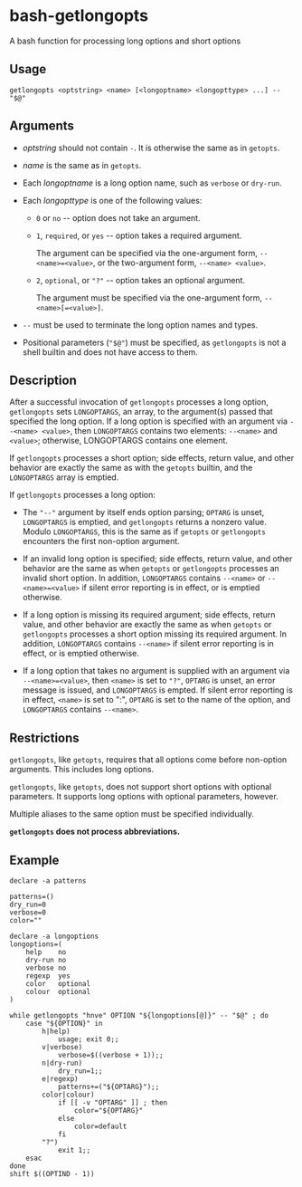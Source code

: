 # bash-getlongopts

A bash function for processing long options and short options

## Usage

    getlongopts <optstring> <name> [<longoptname> <longopttype> ...] -- "$@"

## Arguments

- <var>optstring</var> should not contain `-`.  It is otherwise the
  same as in `getopts`.

- <var>name</var> is the same as in `getopts`.

- Each <var>longoptname</var> is a long option name, such as `verbose`
  or `dry-run`.

- Each <var>longopttype</var> is one of the following values:

  - `0` or `no` -- option does not take an argument.

  - `1`, `required`, or `yes` -- option takes a required argument.

    The argument can be specified via the one-argument form,
    `--<name>=<value>`, or the two-argument form, `--<name> <value>`.

  - `2`, `optional`, or `"?"` -- option takes an optional argument.

    The argument must be specified via the one-argument form,
    `--<name>[=<value>]`.

- `--` must be used to terminate the long option names and types.

- Positional parameters (`"$@"`) must be specified, as `getlongopts`
  is not a shell builtin and does not have access to them.

## Description

After a successful invocation of `getlongopts` processes a long
option, `getlongopts` sets `LONGOPTARGS`, an array, to the argument(s)
passed that specified the long option.  If a long option is specified
with an argument via `--<name> <value>`, then `LONGOPTARGS` contains
two elements: `--<name>` and `<value>`; otherwise, LONGOPTARGS
contains one element.

If `getlongopts` processes a short option; side effects, return value,
and other behavior are exactly the same as with the `getopts` builtin,
and the `LONGOPTARGS` array is emptied.

If `getlongopts` processes a long option:

- The `"--"` argument by itself ends option parsing; `OPTARG` is
  unset, `LONGOPTARGS` is emptied, and `getlongopts` returns a nonzero
  value.  Modulo `LONGOPTARGS`, this is the same as if `getopts` or
  `getlongopts` encounters the first non-option argument.

- If an invalid long option is specified; side effects, return value,
  and other behavior are the same as when `getopts` or `getlongopts`
  processes an invalid short option.  In addition, `LONGOPTARGS`
  contains `--<name>` or `--<name>=<value>` if silent error reporting
  is in effect, or is emptied otherwise.

- If a long option is missing its required argument; side effects,
  return value, and other behavior are exactly the same as when
  `getopts` or `getlongopts` processes a short option missing its
  required argument.  In addition, `LONGOPTARGS` contains `--<name>`
  if silent error reporting is in effect, or is emptied otherwise.

- If a long option that takes no argument is supplied with an argument
  via `--<name>=<value>`, then `<name>` is set to `"?"`, `OPTARG` is
  unset, an error message is issued, and `LONGOPTARGS` is empted.  If
  silent error reporting is in effect, `<name>` is set to ":",
  `OPTARG` is set to the name of the option, and `LONGOPTARGS`
  contains `--<name>`.

## Restrictions

`getlongopts`, like `getopts`, requires that all options come before
non-option arguments.  This includes long options.

`getlongopts`, like `getopts`, does not support short options with
optional parameters.  It supports long options with optional
parameters, however.

Multiple aliases to the same option must be specified individually.

**`getlongopts` does not process abbreviations.**

## Example

    declare -a patterns

    patterns=()
    dry_run=0
    verbose=0
    color=""

    declare -a longoptions
    longoptions=(
        help    no
        dry-run no
        verbose no
        regexp  yes
        color   optional
        colour  optional
    )

    while getlongopts "hnve" OPTION "${longoptions[@]}" -- "$@" ; do
        case "${OPTION}" in
            h|help)
                usage; exit 0;;
            v|verbose)
                verbose=$((verbose + 1));;
            n|dry-run)
                dry_run=1;;
            e|regexp)
                patterns+=("${OPTARG}");;
            color|colour)
                if [[ -v "OPTARG" ]] ; then
                    color="${OPTARG}"
                else
                    color=default
                fi
            "?")
                exit 1;;
        esac
    done
    shift $((OPTIND - 1))
